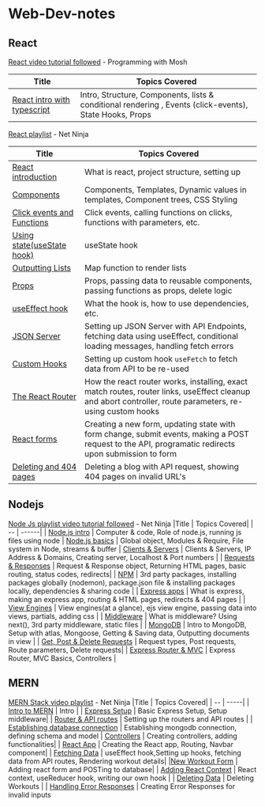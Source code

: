 # Web-Dev-notes

## React

[React video tutorial followed](https://www.youtube.com/watch?v=SqcY0GlETPk) - Programming with Mosh

| Title | Topics Covered|
| -- | ----- |
| [React intro with typescript](React/react-with-ts/react-intro.md) | Intro, Structure, Components, lists & conditional rendering , Events (click-events), State Hooks, Props

[React playlist](https://www.youtube.com/playlist?list=PL4cUxeGkcC9gZD-Tvwfod2gaISzfRiP9d) - Net Ninja

|Title | Topics Covered|
|--|-----|
| [React introduction](React/react-full/01react_intro.md) | What is react, project structure, setting up |
| [Components](React/react-full/02_components.md) | Components, Templates, Dynamic values in templates, Component trees, CSS Styling |
| [Click events and Functions](React/react-full/03_clickevents_functions.md) | Click events, calling functions on clicks, functions with parameters, etc. |
| [Using state(useState hook)](React/react-full/04_using_state.md) | useState hook |
| [Outputting Lists](React/react-full/05_output_lists.md) |  Map function to render lists |
| [Props](React/react-full/06_props.md) | Props, passing data to reusable components, passing functions as props, delete logic |
| [useEffect hook](React/react-full/07_useEffect.md) | What the hook is, how to use dependencies, etc. |
| [JSON Server](React/react-full/08_json_server.md) | Setting up JSON Server with API Endpoints, fetching data using useEffect, conditional loading messages, handling fetch errors
| [Custom Hooks](React/react-full/09_custom_hooks.md) | Setting up custom hook `useFetch` to fetch data from API to be re-used |
| [The React Router](React/react-full/10_react_router.md) | How the react router works, installing, exact match routes, router links, useEffect cleanup and abort controller, route parameters, re-using custom hooks
| [React forms](React/react-full/11_react_forms.md) | Creating a new form, updating state with form change, submit events, making a POST request to the API, programatic redirects upon submission to form |
| [Deleting and 404 pages](React/react-full/12_deleting_and_404.md) | Deleting a blog with API request, showing 404 pages on invalid URL's |

## Nodejs

[Node Js playlist video tutorial followed](https://www.youtube.com/playlist?list=PL4cUxeGkcC9jsz4LDYc6kv3ymONOKxwBU) - Net Ninja
|Title | Topics Covered|
| -- | ------|
| [Node.js intro](nodejs/00nodejs_intro.md) | Computer & code, Role of node.js, running js files using node
| [Node.js basics](nodejs/01nodejs_basics.md) | Global object, Modules & Require, File system in Node, streams & buffer
| [Clients & Servers](nodejs/02clients_servers.md) | Clients & Servers, IP Address & Domains, Creating server, Localhost & Port numbers |
| [Requests & Responses](nodejs/03requests_and_responses.md) | Request & Response object, Returning HTML pages, basic routing, status codes, redirects|
| [NPM](nodejs/04npm.md) | 3rd party packages, installing packages globally (nodemon), package.json file & installing packages locally, dependencies & sharing code |
| [Express apps](nodejs/05express_apps.md) | What is express, making an express app, routing & HTML pages, redirects & 404 pages |
| [View Engines](nodejs/06view_engines.md) | View engines(at a glance), ejs view engine, passing data into views, partials, adding css |
| [Middleware](nodejs/07middleware.md) | What is middleware? Using next(), 3rd party middleware, static files |
| [MongoDB](nodejs/08mongodb.md) | Intro to MongoDB, Setup with atlas, Mongoose, Getting & Saving data, Outputting documents in view | 
| [Get, Post & Delete Requests](nodejs/09get_post_delete_requests.md) | Request types, Post requests, Route parameters, Delete requests|
| [Express Router & MVC](nodejs/10express_router_mvc.md) | Express Router, MVC Basics, Controllers |


## MERN
[MERN Stack video playlist](https://www.youtube.com/playlist?list=PL4cUxeGkcC9iJ_KkrkBZWZRHVwnzLIoUE) - Net Ninja
|Title | Topics Covered|
| -- | -----|
| [Intro to MERN](MERN/01intro.md) | Intro |
| [Express Setup](MERN/02express_setup.md) | Basic Express Setup, Setup middleware|
| [Router & API routes](MERN/03router_and_APIroutes.md) | Setting up the routers and API routes | 
| [Establishing database connection](MERN/04mongodb.md) | Establishing mongodb connection, defining schema and model
| [Controllers](MERN/05controllers.md) | Creating controllers, adding functionalities|
| [React App](MERN/06react_app.md) | Creating the React app, Routing, Navbar component|
| [Fetching Data](MERN/07fetching_data.md) | useEffect hook,Setting up hooks, fetching data from API routes, Rendering workout details|
|[New Workout Form](MERN/08new_workout_form.md) | Adding react form and POSTing to database|
| [Adding React Context](MERN/09adding_react_context.md) | React context, useReducer hook, writing our own hook |
| [Deleting Data](MERN/10deleting_data.md) | Deleting Workouts |
| [Handling Error Responses](MERN/11_handling_error_responses.md) | Creating Error Responses for invalid inputs

<!-- ## WebSockets
[Video tutorial](https://www.youtube.com/watch?v=4Uwq0xB30JE&ab_channel=AblyRealtime) -->
